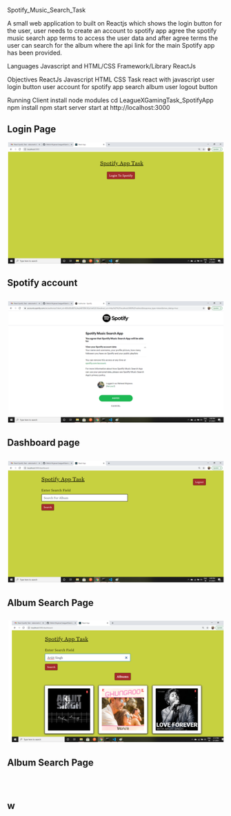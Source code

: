 Spotify_Music_Search_Task

A small web application to built on Reactjs  which shows the login button for the user, user needs to create an account to spotify app agree the spotify music search app terms to access the user data and after agree terms the user can search for the album where the api link for the main Spotify app has been provided. 

Languages Javascript and HTML/CSS
Framework/Library ReactJs

Objectives ReactJs Javascript HTML CSS Task 
react with javascript
user login button 
user account for spotify app
search album
user logout button

Running Client
install node modules
cd LeagueXGamingTask_SpotifyApp
npm install
npm start
server start at http://localhost:3000


<h2>Login Page</h2>
<p align="center">
     <img src="https://github.com/Wahid-Mujawar/LeagueXGamingTask_SpotifyApp/blob/master/src/snaps/loginpage.png" width="500px" />
</p>

<h2>Spotify account<h2>
<p align ="center">
     <img src="https://github.com/Wahid-Mujawar/LeagueXGamingTask_SpotifyApp/blob/master/src/snaps/spotifyaccount.png" width="500px" />
</p>     

<h2>Dashboard page<h2>
<p align="center">
     <img src="https://github.com/Wahid-Mujawar/LeagueXGamingTask_SpotifyApp/blob/master/src/snaps/dashboard.png" width="500px" />
</p>

<h2>Album Search Page<h2>
<p align="center">
     <img src="https://github.com/Wahid-Mujawar/LeagueXGamingTask_SpotifyApp/blob/master/src/snaps/albumsearch.png" width="500px" />
</p>

<h2>Album Search Page<h2>
<p align="center">
     <img src="" width="500px" />
</p>w